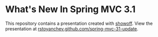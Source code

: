 What's New In Spring MVC 3.1
============================

This repository contains a presentation created with <a href="https://github.com/schacon/showoff">showoff</a>. View the presentation at <a href="http://rstoyanchev.github.com/spring-mvc-31-update">rstoyanchev.github.com/spring-mvc-31-update</a>.
